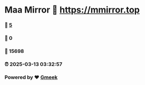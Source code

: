 # Maa Mirror :link: https://mmirror.top 
### :page_facing_up: [5](https://mmirror.top/tag.html) 
### :speech_balloon: 0 
### :hibiscus: 15698 
### :alarm_clock: 2025-03-13 03:32:57 
### Powered by :heart: [Gmeek](https://github.com/Meekdai/Gmeek)
